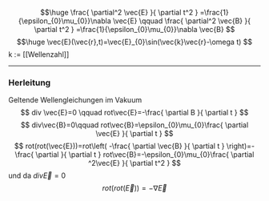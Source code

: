 $$\huge
\frac{ \partial^2 \vec{E} }{ \partial t^2 } =\frac{1}{\epsilon_{0}\mu_{0}}\nabla \vec{E} \qquad  \frac{ \partial^2 \vec{B} }{ \partial t^2 } =\frac{1}{\epsilon_{0}\mu_{0}}\nabla \vec{B}
$$
$$\huge
\vec{E}(\vec{r},t)=\vec{E}_{0}\sin(\vec{k}\vec{r}-\omega t)
$$
k := [[Wellenzahl]]

---
### Herleitung
Geltende Wellengleichungen im Vakuum
$$
div \vec{E}=0 \qquad rot\vec{E}=-\frac{ \partial B }{ \partial t } 
$$
$$
div\vec{B}=0\qquad rot\vec{B}=\epsilon_{0}\mu_{0}\frac{ \partial \vec{E} }{ \partial t } 
$$
$$
rot(rot(\vec{E}))=rot\left( -\frac{ \partial \vec{B} }{ \partial t }  \right)=- \frac{ \partial  }{ \partial t }  rot\vec{B}=-\epsilon_{0}\mu_{0}\frac{ \partial ^2\vec{E} }{ \partial t^2 } 
$$
und da $div\vec{E}=0$
$$
rot(rot(\vec{E}))=-\nabla \vec{E}
$$
